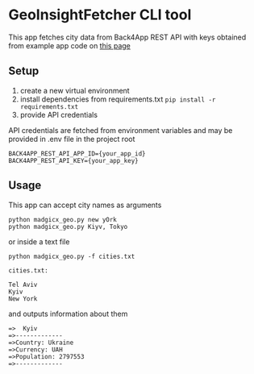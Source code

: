 # GeoInsightFetcher CLI tool

This app fetches city data from Back4App REST API with keys obtained from example app code on [this page](https://www.back4app.com/database/back4app/list-of-all-continents-countries-cities/get-started/python/rest-api/requests?objectClassSlug=world-cities-dataset-api)

## Setup
1. create a new virtual environment
2. install dependencies from requirements.txt
`pip install -r requirements.txt`
3. provide API credentials

API credentials are fetched from environment variables and  may be provided in .env file in the project root

```
BACK4APP_REST_API_APP_ID={your_app_id}
BACK4APP_REST_API_KEY={your_app_key}
```

## Usage
This app can accept city names as arguments

```
python madgicx_geo.py new yOrk
python madgicx_geo.py Kiyv, Tokyo
```

or inside a text file

```
python madgicx_geo.py -f cities.txt
```

```
cities.txt:

Tel Aviv
Kyiv
New York
```

and outputs information about them

```
=> ​ Kyiv
=>-------------
=>Country: Ukraine
=>Currency: UAH
=>Population: 2797553
=>-------------
```
